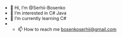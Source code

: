 - 👋 Hi, I’m @Serhii-Bosenko
- 👀 I’m interested in C# Java
- 🌱 I’m currently learning C#
- - 📫 How to reach me bosenkoserhii@gmail.com

<!---
Serhii-Bosenko/Serhii-Bosenko is a ✨ special ✨ repository because its `README.md` (this file) appears on your GitHub profile.
You can click the Preview link to take a look at your changes.
--->
